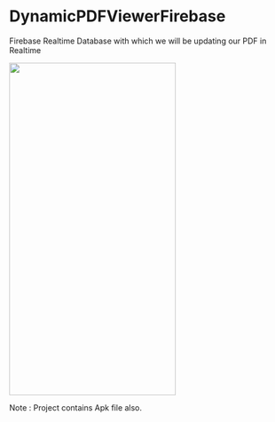 # DynamicPDFViewerFirebase
 Firebase Realtime Database with which we will be updating our PDF in Realtime
 
 
 <img src="https://user-images.githubusercontent.com/42689087/168468715-693ebf4f-ec7d-4c89-958d-45b360236bf9.png" width=300 height=600>

Note : Project contains Apk file also.
